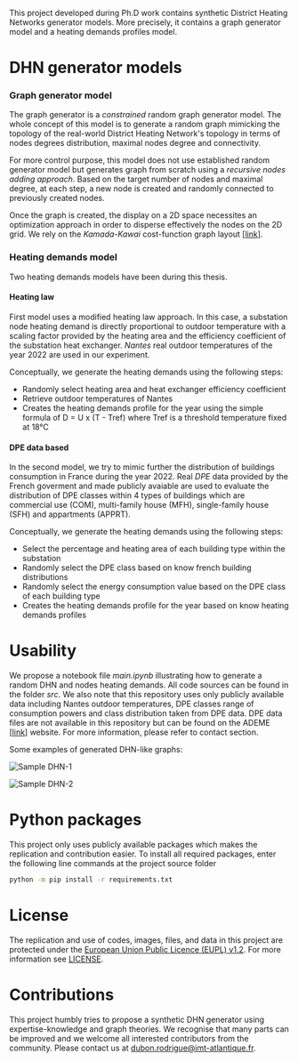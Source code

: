 This project developed during Ph.D work contains synthetic District Heating Networks generator models. More precisely, it contains a graph generator model and a heating demands profiles model.

# DHN generator models

### **Graph generator model**

The graph generator is a *constrained* random graph generator model. The whole concept of this model is to generate a random graph mimicking the topology of the real-world District Heating Network's topology in terms of nodes degrees distribution, maximal nodes degree and connectivity.

For more control purpose, this model does not use established random generator model but generates graph from scratch using a *recursive nodes adding approach*. Based on the target number of nodes and maximal degree, at each step, a new node is created and randomly connected to previously created nodes.

Once the graph is created, the display on a 2D space necessites an optimization approach in order to disperse effectively the nodes on the 2D grid. We rely on the *Kamada-Kawai* cost-function graph layout [[link](https://arxiv.org/pdf/1508.05312)].


### **Heating demands model**

Two heating demands models have been during this thesis. 

#### Heating law

First model uses a modified heating law approach. In this case, a substation node heating demand is directly proportional to outdoor temperature with a scaling factor provided by the heating area and the efficiency coefficient of the substation heat exchanger. *Nantes* real outdoor temperatures of the year 2022 are used in our experiment.

Conceptually, we generate the heating demands using the following steps:

- Randomly select heating area and heat exchanger efficiency coefficient
- Retrieve outdoor temperatures of Nantes 
- Creates the heating demands profile for the year using the simple formula of D = U x (T - Tref) where Tref is a threshold temperature fixed at 18°C

#### DPE data based

In the second model, we try to mimic further the distribution of buildings consumption in France during the year 2022. Real *DPE* data provided by the French goverment and made publicly avaiable are used to evaluate the distribution of DPE classes within 4 types of buildings which are commercial use (COM), multi-family house (MFH), single-family house (SFH) and appartments (APPRT). 

Conceptually, we generate the heating demands using the following steps:

- Select the percentage and heating area of each building type within the substation
- Randomly select the DPE class based on know french building distributions
- Randomly select the energy consumption value based on the DPE class of each building type
- Creates the heating demands profile for the year based on know heating demands profiles

# Usability

We propose a notebook file *main.ipynb* illustrating how to generate a random DHN and nodes heating demands. All code sources can be found in the folder *src*. We also note that this repository uses only publicly available data including Nantes outdoor temperatures, DPE classes range of consumption powers and class distribution taken from DPE data. DPE data files are not available in this repository but can be found on the ADEME [[link](https://www.ademe.fr/)] website. For more information, please refer to contact section. 

Some examples of generated DHN-like graphs:

![Sample DHN-1](https://github.com/drod-96/synthetic_dhn_model/Images/output_dhn_test_1.png?raw=true)

![Sample DHN-2](https://github.com/drod-96/synthetic_dhn_model/Images/output_dhn_test_2.png?raw=true)


# Python packages

This project only uses publicly available packages which makes the replication and contribution easier. To install all required packages, enter the following line commands at the project source folder

```bash
python -m pip install -r requirements.txt
``` 

# License

The replication and use of codes, images, files, and data in this project are protected under the [European Union Public Licence (EUPL) v1.2](https://joinup.ec.europa.eu/page/eupl-text-11-12).
For more information see [LICENSE](LICENSE).


# Contributions

This project humbly tries to propose a synthetic DHN generator using expertise-knowledge and graph theories. We recognise that many parts can be improved and we welcome all interested contributors from the community. Please contact us at dubon.rodrigue@imt-atlantique.fr.